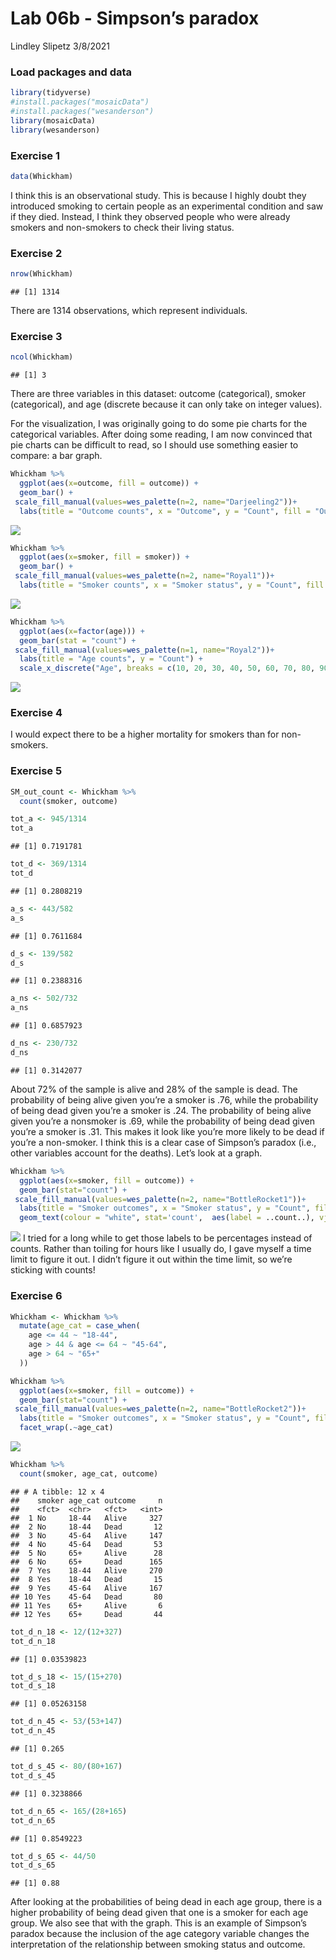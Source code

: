 Lab 06b - Simpson’s paradox
================
Lindley Slipetz
3/8/2021

### Load packages and data

``` r
library(tidyverse) 
#install.packages("mosaicData")
#install.packages("wesanderson")
library(mosaicData) 
library(wesanderson)
```

### Exercise 1

``` r
data(Whickham)
```

I think this is an observational study. This is because I highly doubt
they introduced smoking to certain people as an experimental condition
and saw if they died. Instead, I think they observed people who were
already smokers and non-smokers to check their living status.

### Exercise 2

``` r
nrow(Whickham)
```

    ## [1] 1314

There are 1314 observations, which represent individuals.

### Exercise 3

``` r
ncol(Whickham)
```

    ## [1] 3

There are three variables in this dataset: outcome (categorical), smoker
(categorical), and age (discrete because it can only take on integer
values).

For the visualization, I was originally going to do some pie charts for
the categorical variables. After doing some reading, I am now convinced
that pie charts can be difficult to read, so I should use something
easier to compare: a bar graph.

``` r
Whickham %>%
  ggplot(aes(x=outcome, fill = outcome)) +
  geom_bar() +
 scale_fill_manual(values=wes_palette(n=2, name="Darjeeling2"))+
  labs(title = "Outcome counts", x = "Outcome", y = "Count", fill = "Outcome")
```

![](lab-06b_files/figure-gfm/outcome_bar-1.png)<!-- -->

``` r
Whickham %>%
  ggplot(aes(x=smoker, fill = smoker)) +
  geom_bar() +
 scale_fill_manual(values=wes_palette(n=2, name="Royal1"))+
  labs(title = "Smoker counts", x = "Smoker status", y = "Count", fill = "Smoker status")
```

![](lab-06b_files/figure-gfm/smoker_bar-1.png)<!-- -->

``` r
Whickham %>%
  ggplot(aes(x=factor(age))) +
  geom_bar(stat = "count") +
 scale_fill_manual(values=wes_palette(n=1, name="Royal2"))+
  labs(title = "Age counts", y = "Count") +
  scale_x_discrete("Age", breaks = c(10, 20, 30, 40, 50, 60, 70, 80, 90, 100), labels = c("10", "20", "30", "40", "50", "60", "70", "80", "90", "100"))
```

![](lab-06b_files/figure-gfm/age_counts-1.png)<!-- -->

### Exercise 4

I would expect there to be a higher mortality for smokers than for
non-smokers.

### Exercise 5

``` r
SM_out_count <- Whickham %>%
  count(smoker, outcome)
```

``` r
tot_a <- 945/1314
tot_a
```

    ## [1] 0.7191781

``` r
tot_d <- 369/1314
tot_d
```

    ## [1] 0.2808219

``` r
a_s <- 443/582
a_s
```

    ## [1] 0.7611684

``` r
d_s <- 139/582
d_s
```

    ## [1] 0.2388316

``` r
a_ns <- 502/732
a_ns
```

    ## [1] 0.6857923

``` r
d_ns <- 230/732
d_ns
```

    ## [1] 0.3142077

About 72% of the sample is alive and 28% of the sample is dead. The
probability of being alive given you’re a smoker is .76, while the
probability of being dead given you’re a smoker is .24. The probability
of being alive given you’re a nonsmoker is .69, while the probability of
being dead given you’re a smoker is .31. This makes it look like you’re
more likely to be dead if you’re a non-smoker. I think this is a clear
case of Simpson’s paradox (i.e., other variables account for the
deaths). Let’s look at a graph.

``` r
Whickham %>%
  ggplot(aes(x=smoker, fill = outcome)) +
  geom_bar(stat="count") +
 scale_fill_manual(values=wes_palette(n=2, name="BottleRocket1"))+
  labs(title = "Smoker outcomes", x = "Smoker status", y = "Count", fill = "Outcome") +
  geom_text(colour = "white", stat='count',  aes(label = ..count..), vjust = 2)
```

![](lab-06b_files/figure-gfm/smoker_out-1.png)<!-- --> I tried for a
long while to get those labels to be percentages instead of counts.
Rather than toiling for hours like I usually do, I gave myself a time
limit to figure it out. I didn’t figure it out within the time limit, so
we’re sticking with counts\!

### Exercise 6

``` r
Whickham <- Whickham %>%
  mutate(age_cat = case_when(
    age <= 44 ~ "18-44",
    age > 44 & age <= 64 ~ "45-64",
    age > 64 ~ "65+"
  ))
```

``` r
Whickham %>%
  ggplot(aes(x=smoker, fill = outcome)) +
  geom_bar(stat="count") +
 scale_fill_manual(values=wes_palette(n=2, name="BottleRocket2"))+
  labs(title = "Smoker outcomes", x = "Smoker status", y = "Count", fill = "Outcome") +
  facet_wrap(.~age_cat)
```

![](lab-06b_files/figure-gfm/cat_out_s_graph-1.png)<!-- -->

``` r
Whickham %>%
  count(smoker, age_cat, outcome)
```

    ## # A tibble: 12 x 4
    ##    smoker age_cat outcome     n
    ##    <fct>  <chr>   <fct>   <int>
    ##  1 No     18-44   Alive     327
    ##  2 No     18-44   Dead       12
    ##  3 No     45-64   Alive     147
    ##  4 No     45-64   Dead       53
    ##  5 No     65+     Alive      28
    ##  6 No     65+     Dead      165
    ##  7 Yes    18-44   Alive     270
    ##  8 Yes    18-44   Dead       15
    ##  9 Yes    45-64   Alive     167
    ## 10 Yes    45-64   Dead       80
    ## 11 Yes    65+     Alive       6
    ## 12 Yes    65+     Dead       44

``` r
tot_d_n_18 <- 12/(12+327)
tot_d_n_18
```

    ## [1] 0.03539823

``` r
tot_d_s_18 <- 15/(15+270)
tot_d_s_18
```

    ## [1] 0.05263158

``` r
tot_d_n_45 <- 53/(53+147)
tot_d_n_45
```

    ## [1] 0.265

``` r
tot_d_s_45 <- 80/(80+167)
tot_d_s_45
```

    ## [1] 0.3238866

``` r
tot_d_n_65 <- 165/(28+165)
tot_d_n_65
```

    ## [1] 0.8549223

``` r
tot_d_s_65 <- 44/50
tot_d_s_65
```

    ## [1] 0.88

After looking at the probabilities of being dead in each age group,
there is a higher probability of being dead given that one is a smoker
for each age group. We also see that with the graph. This is an example
of Simpson’s paradox because the inclusion of the age category variable
changes the interpretation of the relationship between smoking status
and outcome.
